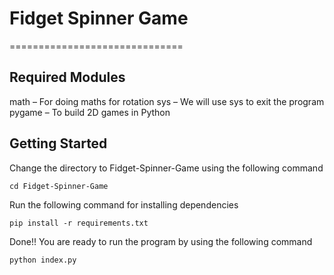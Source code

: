 # Fidget Spinner Game
==============================

## Required Modules

math – For doing maths for rotation
sys – We will use sys to exit the program
pygame – To build 2D games in Python

## Getting Started
Change the directory to Fidget-Spinner-Game using the following command

`cd Fidget-Spinner-Game`

Run the following command for installing dependencies

`pip install -r requirements.txt`

Done!! You are ready to run the program by using the following command

`python index.py`
